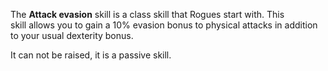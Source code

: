 The **Attack evasion** skill is a class skill that Rogues start with. This skill allows you to gain a 10% evasion bonus to physical attacks in addition to your usual dexterity bonus.

It can not be raised, it is a passive skill.